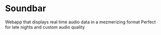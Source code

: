 # Soundbar

Webapp that displays real time audio data in a mezmerizing format
Perfect for late nights and custom audio quality
